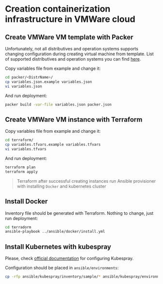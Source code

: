 # Creation containerization infrastructure in VMWare cloud

## Create VMWare VM template with Packer

Unfortunately, not all distributives and operation systems supports changing configuration during creating virtual machine from template. List of supported distributives and operation systems you can find [here](https://partnerweb.vmware.com/programs/guestOS/guest-os-customization-matrix.pdf).

Copy variables file from example and change it:

``` bash
cd packer/<DistrName>/
cp variables.json.example variables.json
vi variables.json
```

And run deployment:

``` bash
packer build -var-file variables.json packer.json
```

## Create VMWare VM instance with Terraform

Copy variables file from example and change it:

``` bash
cd terraform/
cp variables.tfvars.example variables.tfvars
vi variables.tfvars
```

And run deployment:

``` bash
terraform plan
terraform apply
```

> Terraform after successful creating instances run Ansible provisioner with installing `Docker` and kubernetes cluster

## Install Docker

Inventory file should be generated with Terraform. Nothing to change, just run deployment:

``` bash
cd terradorm
ansible-playbook ../ansible/docker/install.yml
```

## Install Kubernetes with kubespray

Please, check [official documentation](ansible/kubespray/README.md) for configuring Kubespray.

Configuration should be placed in `ansible/environments`:

``` bash
cp -rfp ansible/kubespray/inventory/sample/* ansible/kubespray/environments/
```

